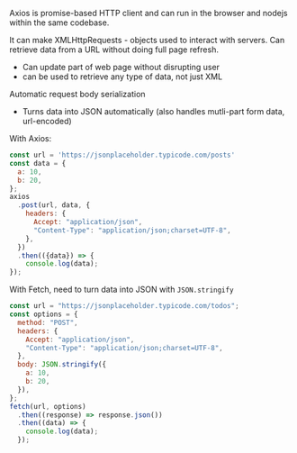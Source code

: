 

Axios is promise-based HTTP client and can run in the browser and nodejs within the same codebase. 

It can make XMLHttpRequests - objects used to interact with servers. Can retrieve data from a URL without doing full page refresh. 
- Can update part of web page without disrupting user 
- can be used to retrieve any type of data, not just XML 

Automatic request body serialization 
- Turns data into JSON automatically (also handles mutli-part form data, url-encoded)

With Axios: 
```js
const url = 'https://jsonplaceholder.typicode.com/posts'
const data = {
  a: 10,
  b: 20,
};
axios
  .post(url, data, {
    headers: {
      Accept: "application/json",
      "Content-Type": "application/json;charset=UTF-8",
    },
  })
  .then(({data}) => {
    console.log(data);
});
```

With Fetch, need to turn data into JSON with `JSON.stringify` 
```js
const url = "https://jsonplaceholder.typicode.com/todos";
const options = {
  method: "POST",
  headers: {
    Accept: "application/json",
    "Content-Type": "application/json;charset=UTF-8",
  },
  body: JSON.stringify({
    a: 10,
    b: 20,
  }),
};
fetch(url, options)
  .then((response) => response.json())
  .then((data) => {
    console.log(data);
  });
```